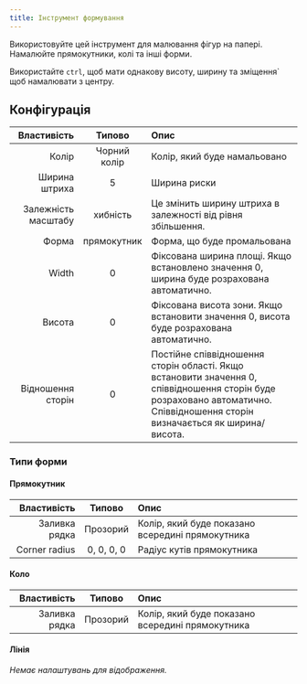 ```yaml
---
title: Інструмент формування
---
```


Використовуйте цей інструмент для малювання фігур на папері.
Намалюйте прямокутники, колі та інші форми.

Використайте `ctrl`, щоб мати однакову висоту, ширину та зміщення\` щоб намалювати з центру.

## Конфігурація

|         Властивість |    Типово    | Опис                                                                                                                                                                                                                         |
| ------------------: | :----------: | :--------------------------------------------------------------------------------------------------------------------------------------------------------------------------------------------------------------------------- |
|               Колір | Чорний колір | Колір, який буде намальовано                                                                                                                                                                                                 |
|       Ширина штриха |       5      | Ширина риски                                                                                                                                                                                                                 |
| Залежність масштабу |   хибність   | Це змінить ширину штриха в залежності від рівня збільшення.                                                                                                                                                  |
|               Форма |  прямокутник | Форма, що буде промальована                                                                                                                                                                                                  |
|               Width |       0      | Фіксована ширина площі. Якщо встановлено значення 0, ширина буде розрахована автоматично.                                                                                                    |
|              Висота |       0      | Фіксована висота зони. Якщо встановити значення 0, висота буде розрахована автоматично.                                                                                                      |
|   Відношення сторін |       0      | Постійне співвідношення сторін області. Якщо встановити значення 0, співвідношення сторін буде розраховано автоматично. Співвідношення сторін визначається як ширина/висота. |

### Типи форми

#### Прямокутник

|   Властивість |   Типово   | Опис                                             |
| ------------: | :--------: | :----------------------------------------------- |
| Заливка рядка |  Прозорий  | Колір, який буде показано всередині прямокутника |
| Corner radius | 0, 0, 0, 0 | Радіус кутів прямокутника                        |

#### Коло

|   Властивість |  Типово  | Опис                                             |
| ------------: | :------: | :----------------------------------------------- |
| Заливка рядка | Прозорий | Колір, який буде показано всередині прямокутника |

#### Лінія

_Немає налаштувань для відображення._
